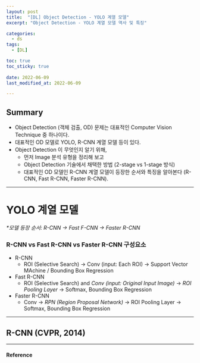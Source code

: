 ```yaml
---
layout: post
title:  "[DL] Object Detection - YOLO 계열 모델"
excerpt: "Object Detection - YOLO 계열 모델 역사 및 특징"

categories:
  - ds
tags:
  - [DL]

toc: true
toc_sticky: true
 
date: 2022-06-09
last_modified_at: 2022-06-09

---
```


## Summary 
* Object Detection (객체 검출, OD) 문제는 대표적인 Computer Vision Technique 중 하나이다. 
* 대표적인 OD 모델로 YOLO, R-CNN 계열 모델 등이 있다.
* Object Detection 이 무엇인지 알기 위해, 
    * 먼저 Image 분석 유형을 정리해 보고
    * Object Detection 기술에서 채택한 방법 (2-stage vs 1-stage 방식)
    * 대표적인 OD 모델인 R-CNN 계열 모델이 등장한 순서와 특징을 알아본다 (R-CNN, Fast R-CNN, Faster R-CNN).

----
# YOLO 계열 모델 

_*모델 등장 순서: R-CNN -> Fast F-CNN -> Faster R-CNN_

### R-CNN vs Fast R-CNN vs Faster R-CNN 구성요소
* R-CNN
    * ROI (Selective Search) -> Conv (input: Each ROI) -> Support Vector MAchine / Bounding Box Regression 
* Fast R-CNN
    * ROI (Selective Search) and _Conv (input: Original Input Image)_ -> _ROI Pooling Layer_ -> Softmax, Bounding Box Regression
* Faster R-CNN
    * Conv -> _RPN (Region Proposal Network)_ -> ROI Pooling Layer -> Softmax, Bounding Box Regression 

---

## R-CNN (CVPR, 2014)




----

#### Reference
